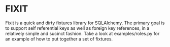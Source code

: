 # FIXIT

Fixit is a quick and dirty fixtures library for SQLAlchemy. The primary goal is to support self referential keys as well as foreign key references, in a relatively simple and sucinct fashion. Take a look at examples/roles.py for an example of how to put together a set of fixtures.
